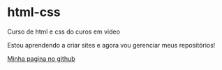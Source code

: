 # html-css
 Curso de html e css do curos em video

Estou aprendendo a criar sites e agora vou gerenciar meus repositórios!

<a href='https://github.com/IgorFelixx/'>Minha pagina no github </a>